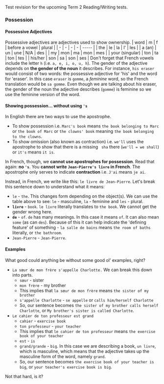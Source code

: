 Test revision for the upcoming Term 2 Reading/Writing tests.

### Possession
#### Possessive Adjectives
Possessive adjectives are adjectives used to show ownership.
| word | m | f | before a vowel | plural |
| - | - | - | - | ----- |
| the             | le  | la  | l'  | les |
| a (an)          | un  | une | N/A | des |
| my              | mon | ma  | mon | mes |
| your (singular) | ton | ta  | ton | tes |
| his/her         | son | sa  | son | ses |
Don't forget that French vowels include the letter `h` (i.e. `a, e, i, o, u, h`). The gender of the adjective depends on **the gender of the noun** it describes. For instance, `his eraser` would consist of two words: the possessive adjective for 'his' and the word for 'eraser'. In this case `eraser` is `gomme`, a _feminine_ word, so the French translation would be `sa gomme`. Even though we are talking about _his_ eraser, the gender of the noun the adjective describes (`gomme`) is feminine so we use the feminine version of the word.
#### Showing possession... without using `'s`
In English there are two ways to use the apostrophe.

* To show possession i.e. `Marc's book` means `the book belonging to Marc` or `the book of Marc` or `the clowns' book` meaning `the book belonging to the clowns`.
* To show omission (also known as contraction) i.e. `we'll` uses the apostrophe to show that there is a missing ` sha` there (`we'll = we shall`) or `it's` means `it is`.

In French, though, we **cannot use apostrophes for possession**. Read that again: **no `'s`**. You **cannot write `Jean-Pierre's livre` in French**. The apostrophe only serves to indicate **contraction** i.e. `J'ai` means `je ai`.

Instead, in French, we write like this: `le livre de Jean-Pierre`. Let's break this sentence down to understand what it means:

* `le` - `the`. This changes form depending on the object(s). We can use the table above to see: `le` - masculine, `la` - feminine and `les` - plural.
* **`livre`** - `book`. `le livre` literally translates to `the book`. We cannot get the gender wrong here.
* **`de`** - `of`. `de` has many meanings. In this case it means `of`. It can also mean `some` (as can `des`). Because of this it can help indicate the 'defining feature' of something - `la salle de bains` means `the room of baths` literally, or `the bathroom`.
* `Jean-Pierre` - `Jean-Pierre`.

#### Examples
What good could anything be without some good ol' examples, right?

* `La sœur de mon frère s'appelle Charlotte.` We can break this down into parts.
	* `sœur` - sister
	* `mon frère` - my brother
	* This implies that `la sœur de mon frère` means `the sister of my brother`
	* `s'appelle Charlotte` - `se appelle` or `calls him/herself Charlotte`
	* So, our sentence becomes `the sister of my brother calls herself Charlotte`, or `My brother's sister is called Charlotte`.
* `Le cahier de ton professeur est grand`
	* `cahier` - `exercise book`
	* `ton professeur` - `your teacher`
	* This implies that `le cahier de ton professeur` means `the exercise book of your teacher`
	* `est` - `is`
	* `grand/grande` - `big`. In this case we are describing a book, `un livre`, which is masculine, which means that the adjective takes up the masculine form of the word, namely `grand`.
	* So, our sentence becomes `the exercise book of your teacher is big`, or `your teacher's exercise book is big`.

Not that hard, is it?
